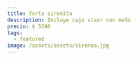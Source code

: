 ```yaml
---
title: Torta sirenita
description: Incluye caja visor con moño
precio: $ 5300
tags:
  - featured
image: /assets/assets/sirenaa.jpg
---
```

